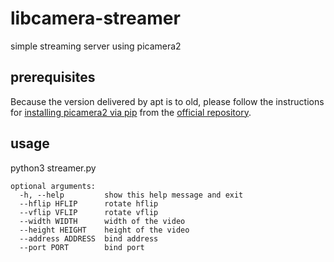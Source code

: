 # libcamera-streamer
simple streaming server using picamera2

## prerequisites
Because the version delivered by apt is to old, please follow the instructions for [installing picamera2 via pip](https://github.com/raspberrypi/picamera2#installation-using-pip) from the [official repository](https://github.com/raspberrypi/picamera2).

## usage
python3 streamer.py

```
optional arguments:
  -h, --help         show this help message and exit
  --hflip HFLIP      rotate hflip
  --vflip VFLIP      rotate vflip
  --width WIDTH      width of the video
  --height HEIGHT    height of the video
  --address ADDRESS  bind address
  --port PORT        bind port
```
